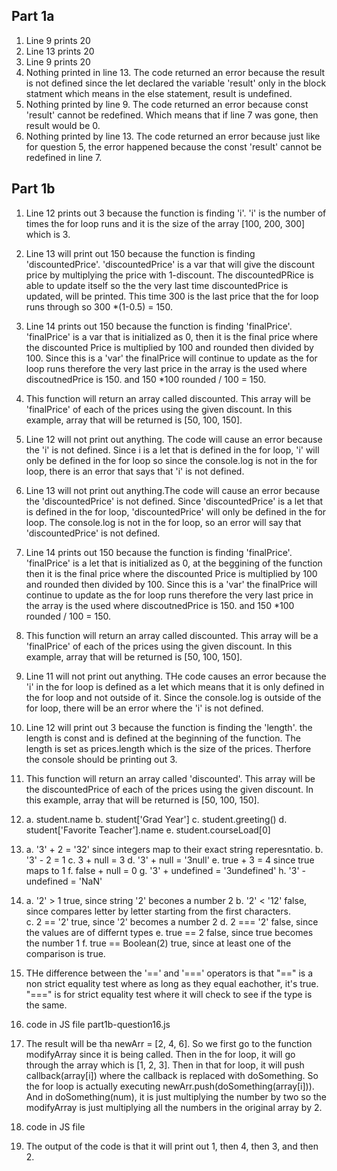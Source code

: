 ## Part 1a 
1. Line 9 prints 20 
2. Line 13 prints 20 
3. Line 9 prints 20 
4. Nothing printed in line 13. The code returned an error because the result is not defined since the let declared the variable 'result' only in the block statment which means in the else statement, result is undefined.
5. Nothing printed by line 9. The code returned an error because const 'result' cannot be redefined. Which means that if line 7 was gone, then result would be 0. 
6. Nothing printed by line 13. The code returned an error because just like for question 5, the error happened because the const 'result' cannot be redefined in line 7. 
    
## Part 1b
1. Line 12 prints out 3 because the function is finding 'i'. 'i' is the number of times the for loop runs and it is the size of the array [100, 200, 300] which is 3. 
2. Line 13 will print out 150 because the function is finding 'discountedPrice'. 'discountedPrice' is a var that will give the discount price by multiplying the price with 1-discount. The discountedPRice is able to update itself so the the very last time discountedPrice is updated, will be printed. This time 300 is the last price that the for loop runs through so 300 *(1-0.5) = 150. 
3. Line 14 prints out 150 because the function is finding 'finalPrice'. 'finalPrice' is a var that is initialized as 0, then it is the final price where the discounted Price is multiplied by 100 and rounded then divided by 100. Since this is a 'var' the finalPrice will continue to update as the for loop runs therefore the very last price in the array is the used where discoutnedPrice is 150.  and 150 *100 rounded / 100 = 150. 
4. This function will return an array called discounted. This array will be 'finalPrice' of each of the prices using the given discount. In this example, array that will be returned is [50, 100, 150]. 
5. Line 12 will not print out anything. The code will cause an error because the 'i' is not defined. Since i is a let that is defined in the for loop, 'i' will only be defined in the for loop so since the console.log is not in the for loop, there is an error that says that 'i' is not defined.  
6. Line 13 will not print out anything.The code will cause an error because the 'discountedPrice' is not defined. Since 'discountedPrice' is a let that is defined in the for loop, 'discountedPrice' will only be defined in the for loop. The console.log is not in the for loop, so an error will say that 'discountedPrice' is not defined. 
7. Line 14 prints out 150 because the function is finding 'finalPrice'. 'finalPrice' is a let that is initialized as 0, at the beggining of the function then it is the final price where the discounted Price is multiplied by 100 and rounded then divided by 100. Since this is a 'var' the finalPrice will continue to update as the for loop runs therefore the very last price in the array is the used where discoutnedPrice is 150.  and 150 *100 rounded / 100 = 150.  
8. This function will return an array called discounted. This array will be a 'finalPrice' of each of the prices using the given discount. In this example, array that will be returned is [50, 100, 150]. 
9. Line 11 will not print out anything. THe code causes an error because the 'i' in the for loop is defined as a let which means that it is only defined in the for loop and not outside of it. Since the console.log is outside of the for loop, there will be an error where the 'i' is not defined.
10. Line 12 will print out 3 because the function is finding the 'length'. the length is const and is defined at the beginning of the function. The length is set as prices.length which is the size of the prices. Therfore the console should be printing out 3. 
11.  This function will return an array called 'discounted'. This array will be the discountedPrice of each of the prices using the given discount. In this example, array that will be returned is [50, 100, 150].
12.  a. student.name 
     b. student['Grad Year']
     c. student.greeting()
     d. student['Favorite Teacher'].name
     e. student.courseLoad[0]  
13. a. '3' + 2 = '32' since integers map to their exact string reperesntatio. 
    b. '3' - 2 = 1
    c. 3 + null = 3 
    d. '3' + null = '3null'
    e. true + 3 = 4 since true maps to 1 
    f. false + null = 0
    g. '3' + undefined = '3undefined' 
    h. '3' - undefined = 'NaN' 

14. a. '2' > 1              true, since string '2' becones a number 2
    b. '2' < '12'           false, since compares letter by letter starting from the first characters.  
    c. 2 == '2'             true, since '2' becomes a number 2 
    d. 2 === '2'            false, since the values are of differnt types
    e. true == 2            false, since true becomes the number 1 
    f. true == Boolean(2)   true, since at least one of the comparison is true.
15. THe difference between the '==' and '===' operators is that "==" is a non strict equality test where as long as they equal eachother, it's true. "===" is for strict equality test where it will check to see if the type is the same. 
16. code in JS file part1b-question16.js
17. The result will be tha newArr = [2, 4, 6]. So we first go to the function modifyArray since it is being called. Then in the for loop, it will go through the array which is [1, 2, 3]. Then in that for loop, it will push callback(array[i]) where the callback is replaced with doSomething. So the for loop is actually executing newArr.push(doSomething(array[i])). And in doSomething(num), it is just multiplying the number by two so the modifyArray is just multiplying all the numbers in the original array by 2. 
18. code in JS file 
19. The output of the code is that it will print out 1, then 4, then 3, and then 2. 
